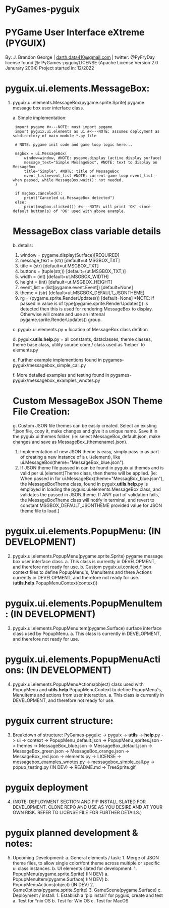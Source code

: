 # PyGames-pyguix
# PYGame User Interface eXtreme (PYGUIX)
By: J. Brandon George | darth.data410@gmail.com | twitter: @PyFryDay
license found @: PyGames-pyguix/LICENSE (Apache License Version 2.0 Janurary 2004)
Project started in: 12/2022

# pyguix.ui.elements.MessageBox:
1. pyguix.ui.elements.MessageBox(pygame.sprite.Sprite) pygame message box user interface class. 
    
    a. Simple implementation:

        import pygame #<---NOTE: must import pygame
        import pyguix.ui.elements as ui #<---NOTE: assumes deployment as subdirectory of main module *.py file

        # NOTE: pygame init code and game loop logic here...

        msgbox = ui.MessageBox(
            window=window, #NOTE: pygame.display (active display surface)
            message_text="Simple MessageBox", #NOTE: text to display on MessageBox
            title="Simple", #NOTE: title of MessageBox
            event_list=event_list #NOTE: current game loop event_list - when passed, while MessageBox.wait(): not needed.
        )

        if msgbox.canceled():
            print("Canceled ui.MessageBox detected")
        else:
            print(msgbox.clicked()) #<---NOTE: will print 'OK' since default button(s) of 'OK' used with above example.
    
    # MessageBox class variable details
    b. details:
    1. window = pygame.display(Surface)[REQUIRED]
    2. message_text = (str) [default=ut.MSGBOX_TXT]
    3. title = (str) [default=ut.MSGBOX_TXT]
    4. buttons = (tuple(str,)) [default=(ut.MSGBOX_TXT,)]
    5. width = (int) [default=ut.MSGBOX_WIDTH]
    6. height = (int) [default=ut.MSGBOX_HEIGHT]
    7. event_list = (list[pygame.event.Event]) [default=None]
    8. theme = (str) [default=ut.MSGBOX_DEFAULT_JSONTHEME]
    9. rg = (pygame.sprite.RenderUpdates()) [default=None] 
            *NOTE: if passed in value is of type(pygame.sprite.RenderUpdates()) is detected then this is used for rendering MessageBox to display. Otherwise will create and use an intrenal pygame.sprite.RenderUpdates() group.
     
    c. pyguix.ui.elements.py = location of MessageBox class defition
    
    d. pyguix.__utils__.__help__.py = all constants, dataclasses, theme classes, theme base class, utility source code / class used as 'helper' to elements.py
    
    e. Further example implementions found in pygames-pyguix/messagebox_simple_call.py
    
    f. More detailed examples and testing found in pygames-pyguix/messagebox_examples_wnotes.py

    # Custom MessageBox JSON Theme File Creation:
    g. Custom JSON file themes can be easily created. Select an existing *.json file, copy it, make changes and give it a unique name. Save it in the pyguix.ui.themes folder. (ie: select MessageBox_default.json, make changes and save as MessageBox_(themename).json).
    1. Implementation of new JSON theme is easy, simply pass in as part of creating a new instance of a ui.(element), like ui.MessageBox(theme="MessageBox_blue.json").
    2. If JSON theme file passed in can be found in pyguix.ui.themes and is valid per ui.(element)Theme class, then theme will be applied. [ie: When passed in for ui.MessageBox(theme="MessagBox_blue.json"), the MessageBoxTheme class, found in pyguix.__utils__.__help__.py is employed in loading the pyguix.ui.elements.MessageBox class, and validates the passed in JSON theme. If ANY part of validation fails, the MessageBoxTheme class will notify in terminal, and revert to constant MSGBOX_DEFAULT_JSONTHEME provided value for JSON theme file to load.]

# pyguix.ui.elements.PopupMenu: (IN DEVELOPMENT)
2. pyguix.ui.elements.PopupMenu(pygame.sprite.Sprite) pygame message box user interface class.
    a. This class is currently in DEVELOPMENT, and therefore not ready for use.
    b. Custom pyguix.ui.context.*.json context files to define PopupMenu's, MenuItems and there Actions currently in DEVELOPMENT, and therefore not ready for use. (__utils__.__help__.PopupMenuContext(context))

# pyguix.ui.elements.PopupMenuItem: (IN DEVELOPMENT)
3. pyguix.ui.elements.PopupMenuItem(pygame.Surface) surface interface class used by PopupMenu.
    a. This class is currently in DEVELOPMENT, and therefore not ready for use.

# pyguix.ui.elements.PopupMenuActions: (IN DEVELOPMENT)
4. pyguix.ui.elements.PopupMenuActions(object) class used with PopupMenu and __utils__.__help__.PopupMenuContext to define PopupMenu's, MenuItems and actions from user interaction.
    a. This class is currently in DEVELOPMENT, and therefore not ready for use.

# pyguix current structure:
3. Breakdown of structure:
        PyGames-pyguix:
                -> pyguix
                        -> __utils__
                                -> __help__.py
                        -> ui
                                -> context
                                        -> PopupMenu_default.json
                                        -> PopupMenu_sprites.json
                                -> themes
                                        -> MessageBox_blue.json
                                        -> MessageBox_default.json
                                        -> MessageBox_green.json
                                        -> MessageBox_orange.json
                                        -> MessageBox_red.json
                                -> elements.py
                -> LICENSE
                -> messagebox_examples_wnotes.py
                -> messagebox_simple_call.py
                -> popup_testing.py (IN DEV)
                -> README.md
                -> TreeSprite.gif

# pyguix deployment
4. (NOTE: DEPLOYMENT SECTION AND PIP INSTALL SLATED FOR DEVELOPMENT. CLONE REPO AND USE AS YOU DESIRE AND AT YOUR OWN RISK. REFER TO LICENSE FILE FOR FURTHER DETAILS.) 

# pyguix planned development & notes:
5. Upcoming Development:
    a. General elements / task:
        1. Merge of JSON theme files, to allow single color/font theme across multiple or specific ui class instances.
    b. UI elements slated for development:
        1. PopupMenu(pygame.sprite.Sprite) (IN DEV)
            a. PopupMenuItem(pygame.Surface) (IN DEV)
            b. PopupMenuActions(object) (IN DEV)
        2. GameOptions(pygame.sprite.Sprite)
        3. GameScene(pygame.Surface)
    c. Deployment / install:
        1. Establish a 'pip install' for pyguix, create and test
            a. Test for *nix OS
            b. Test for Win OS
            c. Test for MacOS
